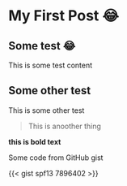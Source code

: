 # My First Post :joy:



## Some test :joy:
This is some test content

## Some other test
This is some other test

> This is anoother thing

**this is bold text**

Some code from GitHub gist

{{< gist spf13 7896402 >}}


